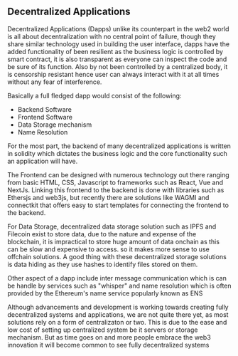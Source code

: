 ## Decentralized Applications

Decentralized Applications (Dapps) unlike its counterpart in the web2 world is all about decentralization with no central point of failure, though they share similar technology used in building the user interface, dapps have the added functionality of been resilient as the business logic is controlled by smart contract, it is also transparent as everyone can inspect the code and be sure of its function. Also by not been controlled by a centralized body, it is censorship resistant hence user can always interact with it at all times without any fear of interference.

Basically a full fledged dapp would consist of the following:
* Backend Software
* Frontend Software
* Data Storage mechanism
* Name Resolution

For the most part, the backend of many decentralized applications is written in solidity which dictates the business logic and the core functionality such an application will have.

The Frontend can be designed with numerous technology out there ranging from basic HTML, CSS, Javascript to frameworks such as React, Vue and NextJs. Linking this frontend to the backend is done with libraries such as Ethersjs and web3js, but recently there are solutions like WAGMI and connectkit that offers easy to start templates for connecting the frontend to the backend.

For Data Storage, decentralized data storage solution such as IPFS and Filecoin exist to store data, due to the nature and expense of the blockchain, it is impractical to store huge amount of data onchain as this can be slow and expensive to access. so it makes more sense to use offchain solutions. A good thing with these decentralized storage solutions is data hiding as they use hashes to identify files stored on them.

Other aspect of a dapp include inter message communication which is can be handle by services such as "whisper" and name resolution which is often provided by the Ethereum's name service popularly known as ENS

Although advancements and development is working towards creating fully decentralized systems and applications, we are not quite there yet, as most solutions rely on a form of centralizaton or two. This is due to the ease and low cost of setting up centralized system be it servers or storage mechanism. But as time goes on and more people embrace the web3 innovation it will become common to see fully decentralized systems